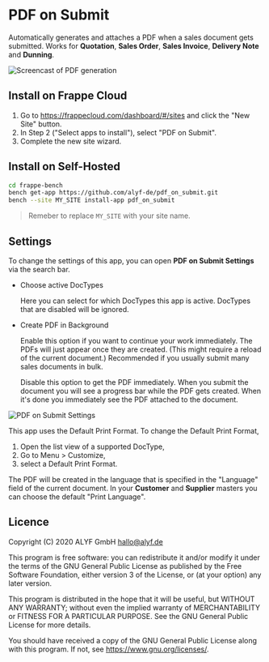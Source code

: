 # PDF on Submit

Automatically generates and attaches a PDF when a sales document gets submitted. Works for **Quotation**, **Sales Order**, **Sales Invoice**, **Delivery Note** and **Dunning**.

![Screencast of PDF generation](docs/screencast.gif)

## Install on Frappe Cloud

1. Go to https://frappecloud.com/dashboard/#/sites and click the "New Site" button.
2. In Step 2 ("Select apps to install"), select "PDF on Submit".
3. Complete the new site wizard.

## Install on Self-Hosted

```bash
cd frappe-bench
bench get-app https://github.com/alyf-de/pdf_on_submit.git
bench --site MY_SITE install-app pdf_on_submit
```

> Remeber to replace `MY_SITE` with your site name.

## Settings

To change the settings of this app, you can open **PDF on Submit Settings** via the search bar.

- Choose active DocTypes

  Here you can select for which DocTypes this app is active. DocTypes that are disabled will be ignored.

- Create PDF in Background

    Enable this option if you want to continue your work immediately. The PDFs will just appear once they are created. (This might require a reload of the current document.) Recommended if you usually submit many sales documents in bulk.
    
    Disable this option to get the PDF immediately. When you submit the document you will see a progress bar while the PDF gets created. When it's done you immediately see the PDF attached to the document.

![PDF on Submit Settings](docs/settings.png)

This app uses the Default Print Format. To change the Default Print Format,

1. Open the list view of a supported DocType,
2. Go to Menu > Customize,
3. select a Default Print Format.

The PDF will be created in the language that is specified in the "Language" field of the current document. In your **Customer** and **Supplier** masters you can choose the default "Print Language".

## Licence

Copyright (C) 2020  ALYF GmbH <hallo@alyf.de>

This program is free software: you can redistribute it and/or modify
it under the terms of the GNU General Public License as published by
the Free Software Foundation, either version 3 of the License, or
(at your option) any later version.

This program is distributed in the hope that it will be useful,
but WITHOUT ANY WARRANTY; without even the implied warranty of
MERCHANTABILITY or FITNESS FOR A PARTICULAR PURPOSE.  See the
GNU General Public License for more details.

You should have received a copy of the GNU General Public License
along with this program.  If not, see <https://www.gnu.org/licenses/>.

